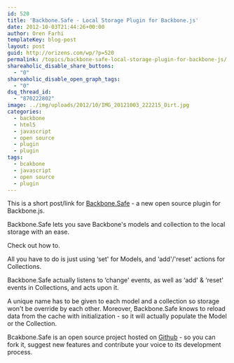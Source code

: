```yaml
---
id: 520
title: 'Backbone.Safe - Local Storage Plugin for Backbone.js'
date: 2012-10-03T21:44:26+00:00
author: Oren Farhi 
templateKey: blog-post
layout: post
guid: http://orizens.com/wp/?p=520
permalink: /topics/backbone-safe-local-storage-plugin-for-backbone-js/
shareaholic_disable_share_buttons:
  - "0"
shareaholic_disable_open_graph_tags:
  - "0"
dsq_thread_id:
  - "870222802"
image: ../img/uploads/2012/10/IMG_20121003_222215_Dirt.jpg
categories:
  - backbone
  - html5
  - javascript
  - open source
  - plugin
  - plugin
tags:
  - bcakbone
  - javascript
  - open source
  - plugin
---
```

This is a short post/link for <a href="http://orizens.github.com/Backbone.Safe" title="Backbone.Safe" target="_blank">Backbone.Safe</a> - a new open source plugin for Backbone.js.
  
Backbone.Safe lets you save Backbone's models and collection to the local storage with an ease.
  
Check out how to.<!--more-->


  
All you have to do is just using &#8216;set' for Models, and &#8216;add'/'reset' actions for Collections.
  
Backbone.Safe actually listens to &#8216;change' events, as well as &#8216;add' & &#8216;reset' events in Collections, and acts upon it.
  

  

  
A unique name has to be given to each model and a collection so storage won't be override by each other. Moreover, Backbone.Safe knows to reload data from the cache with initialization - so it will actually populate the Model or the Collection.
  
Bcakbone.Safe is an open source project hosted on <a href="http://github.com" title="Github" target="_blank">Github</a> - so you can fork it, suggest new features and contribute your voice to its development process.